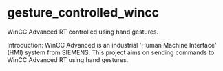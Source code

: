 # gesture_controlled_wincc
WinCC Advanced RT controlled using hand gestures.

Introduction:
    WinCC Advanced is an industrial 'Human Machine Interface' (HMI) system from SIEMENS. This project aims on sending commands to WinCC Advanced RT using hand gestures.
